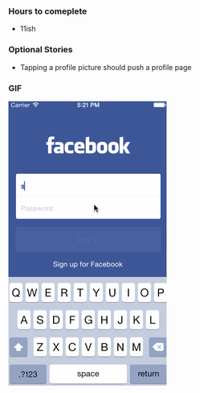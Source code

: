 ### Hours to comeplete
- 11ish

### Optional Stories
- Tapping a profile picture should push a profile page


### GIF
![Newsfeed](facebook-login.gif)

